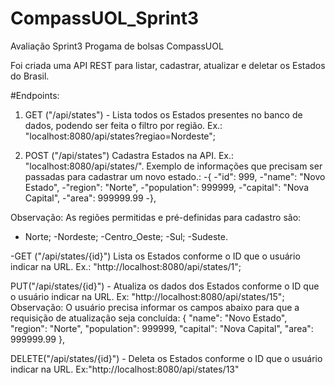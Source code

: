 # CompassUOL_Sprint3


Avaliação Sprint3 Progama de bolsas CompassUOL

Foi criada uma API REST para listar, cadastrar, atualizar e deletar os Estados do Brasil.

#Endpoints:

1. GET ("/api/states") - Lista todos os Estados presentes no banco de dados, podendo ser feita o filtro por região. Ex.: "localhost:8080/api/states?regiao=Nordeste";

2. POST ("/api/states") 
Cadastra Estados na API. Ex.: "localhost:8080/api/states/".
Exemplo de informações que precisam ser passadas para cadastrar um novo estado.:
-{
-"id": 999,
-"name": "Novo Estado",
-"region": "Norte",
-"population": 999999,
-"capital": "Nova Capital",
-"area": 999999.99
-},

Observação: As regiões permitidas e pré-definidas para cadastro são:
- Norte;
-Nordeste;
-Centro_Oeste;
-Sul;
-Sudeste.

-GET ("/api/states/{id}")
Lista os Estados conforme o ID que o usuário indicar na URL. Ex.: "http://localhost:8080/api/states/1";

PUT("/api/states/{id}") - Atualiza os dados dos Estados conforme o ID que o usuário indicar na URL. Ex: "http://localhost:8080/api/states/15";
Observação: O usuário precisa informar os campos abaixo para que a requisição de atualização seja concluída:
{
"name": "Novo Estado",
"region": "Norte",
"population": 999999,
"capital": "Nova Capital",
"area": 999999.99
},

DELETE("/api/states/{id}") - Deleta os Estados conforme o ID que o usuário indicar na URL. Ex:"http://localhost:8080/api/states/13"
